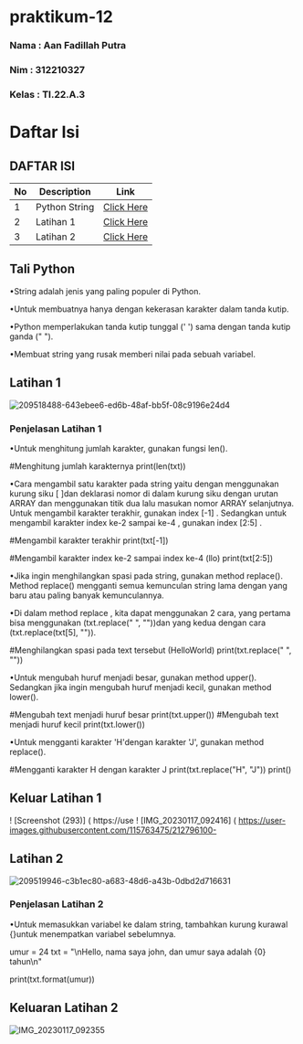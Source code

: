 # praktikum-12

### Nama : Aan Fadillah Putra
### Nim : 312210327
### Kelas : TI.22.A.3

# Daftar Isi

## DAFTAR ISI <br>
| No | Description | Link |
|-----|------|-----|
|1|Python String|[Click Here](#Python-String)|
|2|Latihan 1|[Click Here](#Latihan1)|
|3|Latihan 2|[Click Here](#Latihan2)|

## Tali Python
•String adalah jenis yang paling populer di Python.

•Untuk membuatnya hanya dengan kekerasan karakter dalam tanda kutip.

•Python memperlakukan tanda kutip tunggal (' ') sama dengan tanda kutip ganda (" ").

•Membuat string yang rusak memberi nilai pada sebuah variabel.

## Latihan 1

![209518488-643ebee6-ed6b-48af-bb5f-08c9196e24d4](https://user-images.githubusercontent.com/115763475/212794849-5493d5fc-be16-4a5e-8516-815e296fd246.png)

### Penjelasan Latihan 1

•Untuk menghitung jumlah karakter, gunakan fungsi len().

   #Menghitung jumlah karakternya
       print(len(txt))

•Cara mengambil satu karakter pada string yaitu dengan menggunakan kurung siku [ ]dan deklarasi nomor di dalam kurung siku dengan urutan ARRAY dan menggunakan titik dua lalu masukan nomor ARRAY selanjutnya. Untuk mengambil karakter terakhir, gunakan index [-1] . Sedangkan untuk mengambil karakter index ke-2 sampai ke-4 , gunakan index [2:5] .

#Mengambil karakter terakhir
print(txt[-1])

#Mengambil karakter index ke-2 sampai index ke-4 (llo)
print(txt[2:5])


•Jika ingin menghilangkan spasi pada string, gunakan method replace(). Method replace() mengganti semua kemunculan string lama dengan yang baru atau paling banyak kemunculannya.


•Di dalam method replace , kita dapat menggunakan 2 cara, yang pertama bisa menggunakan (txt.replace(" ", ""))dan yang kedua dengan cara (txt.replace(txt[5], "")).

#Menghilangkan spasi pada text tersebut (HelloWorld)
print(txt.replace(" ", ""))


•Untuk mengubah huruf menjadi besar, gunakan method upper(). Sedangkan jika ingin mengubah huruf menjadi kecil, gunakan method lower().

#Mengubah text menjadi huruf besar
print(txt.upper())
#Mengubah text menjadi huruf kecil
print(txt.lower())


•Untuk mengganti karakter 'H'dengan karakter 'J', gunakan method replace().

#Mengganti karakter H dengan karakter J
print(txt.replace("H", "J"))
print()


## Keluar Latihan 1

! [Screenshot (293)] ( https://use ! [IMG_20230117_092416] ( https://user-images.githubusercontent.com/115763475/212796100-



## Latihan 2

![209519946-c3b1ec80-a683-48d6-a43b-0dbd2d716631](https://user-images.githubusercontent.com/115763475/212796464-00435014-df13-4022-a3bd-e64d55d1a439.png)

### Penjelasan Latihan 2

•Untuk memasukkan variabel ke dalam string, tambahkan kurung kurawal {}untuk menempatkan variabel sebelumnya.


  umur = 24
  txt = "\nHello, nama saya john, dan umur saya adalah {0} tahun\n"

  print(txt.format(umur))

## Keluaran Latihan 2


![IMG_20230117_092355](https://user-images.githubusercontent.com/115763475/212796766-47d20a4f-6bd8-4242-b932-1c801829c854.png)
